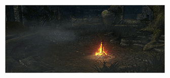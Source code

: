 <div align="center">
    <img src="https://github.com/vittordallacqua/vittordallacqua/blob/main/ds01-bonfire.gif" width=1000 height=215/>
</div>



